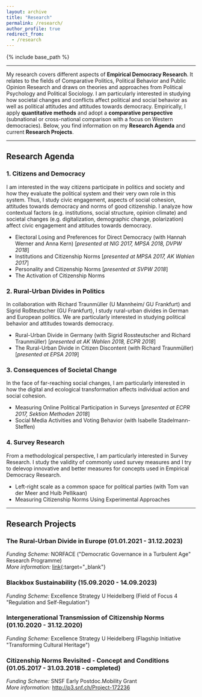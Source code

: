 ```yaml
---
layout: archive
title: "Research"
permalink: /research/
author_profile: true
redirect_from:
  - /research
---
```


{% include base_path %}


---

My research covers different aspects of **Empirical Democracy Research**. It relates to the fields of Comparative Politics, Political Behavior and Public Opinion Research and draws on theories and approaches from Political Psychology and Political Sociology. I am particularly interested in studying how societal changes and conflicts affect political and social behavior as well as political attitudes and attitudes towards democracy. Empirically, I apply **quantitative methods** and adopt a **comparative perspective** (subnational or cross-national comparison with a focus on Western democracies). Below, you find information on my **Research Agenda** and current **Research Projects**.

---

## Research Agenda

### 1. Citizens and Democracy 
I am interested in the way citizens participate in politics and society and how they evaluate the political system and their very own role in this system. Thus, I study civic engagement, aspects of social cohesion, attitudes towards democracy and norms of good citizenship. I analyze how contextual factors (e.g. institutions, social structure, opinion climate) and societal changes (e.g. digitalization, demographic change, polarization) affect civic engagement and attitudes towards democracy.
* Electoral Losing and Preferences for Direct Democracy (with Hannah Werner and Anna Kern) [*presented at NIG 2017, MPSA 2018, DVPW 2018*]
* Institutions and Citizenship Norms [*presented at MPSA 2017, AK Wahlen 2017*]
* Personality and Citizenship Norms [*presented at SVPW 2018*]
* The Activation of Citizenship Norms

### 2. Rural-Urban Divides in Politics
In collaboration with Richard Traunmüller (U Mannheim/ GU Frankfurt) and Sigrid Roßteutscher (GU Frankfurt), I study rural-urban divides in German and European politics. We are particularly interested in studying political behavior and attitudes towards democracy.
* Rural-Urban Divide in Germany (with Sigrid Rossteutscher and Richard Traunmüller) [*presented at AK Wahlen 2018, ECPR 2018*]
* The Rural-Urban Divide in Citizen Discontent (with Richard Traunmüller) [*presented at EPSA 2019*]

### 3. Consequences of Societal Change
In the face of far-reaching social changes, I am particularly interested in how the digital and ecological transformation affects individual action and social cohesion.
* Measuring Online Political Participation in Surveys [*presented at ECPR 2017, Sektion Methoden 2018*]
* Social Media Activities and Voting Behavior (with Isabelle Stadelmann-Steffen) 

### 4. Survey Research
From a methodological perspective, I am particularly interested in Survey Research. I study the validity of commonly used survey measures and I try to delevop innovative and better measures for concepts used in Empirical Democracy Research.
* Left-right scale as a common space for political parties (with Tom van der Meer and Huib Pellikaan)
* Measuring Citizenship Norms Using Experimental Approaches

---

## Research Projects

### The Rural-Urban Divide in Europe (01.01.2021 - 31.12.2023)
*Funding Scheme:* NORFACE ("Democratic Governance in a Turbulent Age" Research Programme)  
*More information:* [link](https://www.fb03.uni-frankfurt.de/67808294/InFER_Projects){:target="_blank"}

### Blackbox Sustainability (15.09.2020 - 14.09.2023)
*Funding Scheme:* Excellence Strategy U Heidelberg (Field of Focus 4 "Regulation and Self-Regulation")

### Intergenerational Transmission of Citizenship Norms (01.10.2020 - 31.12.2020)
*Funding Scheme:* Excellence Strategy U Heidelberg (Flagship Initiative "Transforming Cultural Heritage")

### Citizenship Norms Revisited - Concept and Conditions (01.05.2017 - 31.03.2018 - completed)
*Funding Scheme:* SNSF Early Postdoc.Mobility Grant  
*More information:* http://p3.snf.ch/Project-172236
